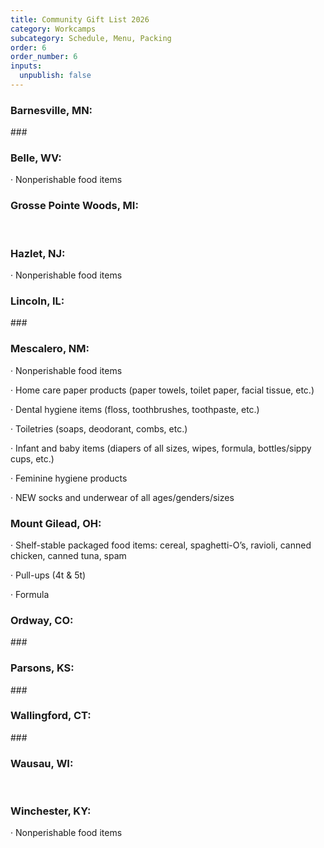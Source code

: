 ```yaml
---
title: Community Gift List 2026
category: Workcamps
subcategory: Schedule, Menu, Packing
order: 6
order_number: 6
inputs:
  unpublish: false
---
```

### **Barnesville, MN:**

\###

### **Belle, WV:**

· Nonperishable food items

### **Grosse Pointe Woods, MI:**

&nbsp;

### **Hazlet, NJ:**

· Nonperishable food items

### **Lincoln, IL:**

\###

### **Mescalero, NM:**

· Nonperishable food items

· Home care paper products (paper towels, toilet paper, facial tissue, etc.)

· Dental hygiene items (floss, toothbrushes, toothpaste, etc.)

· Toiletries (soaps, deodorant, combs, etc.)

· Infant and baby items (diapers of all sizes, wipes, formula, bottles/sippy cups, etc.)

· Feminine hygiene products

· NEW socks and underwear of all ages/genders/sizes

### **Mount Gilead, OH:**

· Shelf-stable packaged food items: cereal, spaghetti-O’s, ravioli, canned chicken, canned tuna, spam

· Pull-ups (4t & 5t)

· Formula

### **Ordway, CO:**

\###

### **Parsons, KS:**

\###

### **Wallingford, CT:**

\###

### **Wausau, WI:**

&nbsp;

### **Winchester, KY:**

· Nonperishable food items

&nbsp;

&nbsp;